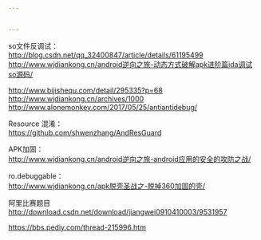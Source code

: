 ```yaml
---


---
```


<p>so文件反调试：<br>
<a href="http://blog.csdn.net/qq_32400847/article/details/61195499">http://blog.csdn.net/qq_32400847/article/details/61195499</a><br>
<a href="http://www.wjdiankong.cn/android%E9%80%86%E5%90%91%E4%B9%8B%E6%97%85-%E5%8A%A8%E6%80%81%E6%96%B9%E5%BC%8F%E7%A0%B4%E8%A7%A3apk%E8%BF%9B%E9%98%B6%E7%AF%87ida%E8%B0%83%E8%AF%95so%E6%BA%90%E7%A0%81/">http://www.wjdiankong.cn/android逆向之旅-动态方式破解apk进阶篇ida调试so源码/</a></p>
<p><a href="http://www.bijishequ.com/detail/295335?p=68">http://www.bijishequ.com/detail/295335?p=68</a><br>
<a href="http://www.wjdiankong.cn/archives/1000">http://www.wjdiankong.cn/archives/1000</a><br>
<a href="http://www.alonemonkey.com/2017/05/25/antiantidebug/">http://www.alonemonkey.com/2017/05/25/antiantidebug/</a></p>
<p>Resource 混淆：<br>
<a href="https://github.com/shwenzhang/AndResGuard">https://github.com/shwenzhang/AndResGuard</a></p>
<p>APK加固：<br>
<a href="http://www.wjdiankong.cn/android%E9%80%86%E5%90%91%E4%B9%8B%E6%97%85-android%E5%BA%94%E7%94%A8%E7%9A%84%E5%AE%89%E5%85%A8%E7%9A%84%E6%94%BB%E9%98%B2%E4%B9%8B%E6%88%98/">http://www.wjdiankong.cn/android逆向之旅-android应用的安全的攻防之战/</a></p>
<p>ro.debuggable：<br>
<a href="http://www.wjdiankong.cn/apk%E8%84%B1%E5%A3%B3%E5%9C%A3%E6%88%98%E4%B9%8B-%E8%84%B1%E6%8E%89360%E5%8A%A0%E5%9B%BA%E7%9A%84%E5%A3%B3/">http://www.wjdiankong.cn/apk脱壳圣战之-脱掉360加固的壳/</a></p>
<p>阿里比赛题目<br>
<a href="http://download.csdn.net/download/jiangwei0910410003/9531957">http://download.csdn.net/download/jiangwei0910410003/9531957</a></p>
<p><a href="https://bbs.pediy.com/thread-215996.htm">https://bbs.pediy.com/thread-215996.htm</a></p>

